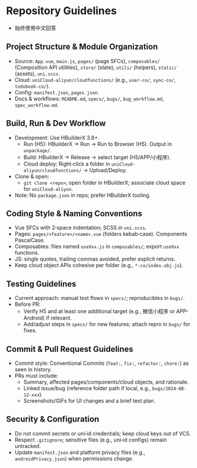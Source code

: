# Repository Guidelines

- 始终使用中文回答

## Project Structure & Module Organization
- Source: `App.vue`, `main.js`, `pages/` (page SFCs), `composables/` (Composition API utilities), `store/` (state), `utils/` (helpers), `static/` (assets), `uni.scss`.
- Cloud: `uniCloud-aliyun/cloudfunctions/` (e.g., `user-co/`, `sync-co/`, `todobook-co/`).
- Config: `manifest.json`, `pages.json`.
- Docs & workflows: `README.md`, `specs/`, `bugs/`, `bug_workflow.md`, `spec_workflow.md`.

## Build, Run & Dev Workflow
- Development: Use HBuilderX 3.8+.
  - Run (H5): HBuilderX → Run → Run to Browser (H5). Output in `unpackage/`.
  - Build: HBuilderX → Release → select target (H5/APP/小程序).
  - Cloud deploy: Right‑click a folder in `uniCloud-aliyun/cloudfunctions/` → Upload/Deploy.
- Clone & open:
  - `git clone <repo>`; open folder in HBuilderX; associate cloud space for `uniCloud-aliyun`.
- Note: No `package.json` in repo; prefer HBuilderX tooling.

## Coding Style & Naming Conventions
- Vue SFCs with 2‑space indentation; SCSS in `uni.scss`.
- Pages: `pages/<feature>/<name>.vue` (folders kebab‑case). Components PascalCase.
- Composables: files named `useXxx.js` in `composables/`; export `useXxx` functions.
- JS: single quotes, trailing commas avoided, prefer explicit returns.
- Keep cloud object APIs cohesive per folder (e.g., `*-co/index.obj.js`).

## Testing Guidelines
- Current approach: manual test flows in `specs/`; reproducibles in `bugs/`.
- Before PR:
  - Verify H5 and at least one additional target (e.g., 微信小程序 or APP-Android) if relevant.
  - Add/adjust steps in `specs/` for new features; attach repro in `bugs/` for fixes.

## Commit & Pull Request Guidelines
- Commit style: Conventional Commits (`feat:`, `fix:`, `refactor:`, `chore:`) as seen in history.
- PRs must include:
  - Summary, affected pages/components/cloud objects, and rationale.
  - Linked issue/bug (reference folder path if local, e.g., `bugs/2024-08-12-xxx`).
  - Screenshots/GIFs for UI changes and a brief test plan.

## Security & Configuration
- Do not commit secrets or uni‑id credentials; keep cloud keys out of VCS.
- Respect `.gitignore`; sensitive files (e.g., uni‑id configs) remain untracked.
- Update `manifest.json` and platform privacy files (e.g., `androidPrivacy.json`) when permissions change.

